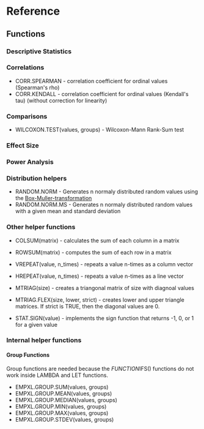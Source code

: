 # Reference

## Functions

### Descriptive Statistics

### Correlations

- CORR.SPEARMAN - correlation coefficient for ordinal values (Spearman's rho)
- CORR.KENDALL - correlation coefficient for ordinal values (Kendall's tau) (without correction for linearity)

### Comparisons

- WILCOXON.TEST(values, groups) - Wilcoxon-Mann Rank-Sum test

### Effect Size

### Power Analysis

### Distribution helpers

- RANDOM.NORM    - Generates n normaly distributed random values using the [Box-Muller-transformation](https://en.wikipedia.org/wiki/Box%E2%80%93Muller_transform)
- RANDOM.NORM.MS  - Generates n normaly distributed random values with a given mean and standard deviation

### Other helper functions

- COLSUM(matrix) - calculates the sum of each column in a matrix
- ROWSUM(matrix) - computes the sum of each row in a matrix

- VREPEAT(value, n_times) - repeats a value n-times as a column vector
- HREPEAT(value, n_times) - repeats a value n-times as a line vector

- MTRIAG(size) - creates a triangonal matrix of size with diagnoal values
- MTRIAG.FLEX(size, lower, strict) - creates lower and upper triangle matrices. If strict is TRUE, then the diagonal values are 0.

- STAT.SIGN(value) - implements the sign function that returns -1, 0, or 1 for a given value

### Internal helper functions

#### Group Functions

Group functions are needed because the *FUNCTION*IFS() functions do not work inside LAMBDA and LET functions.

- EMPXL.GROUP.SUM(values, groups)
- EMPXL.GROUP.MEAN(values, groups)
- EMPXL.GROUP.MEDIAN(values, groups)
- EMPXL.GROUP.MIN(values, groups)
- EMPXL.GROUP.MAX(values, groups)
- EMPXL.GROUP.STDEV(values, groups)
